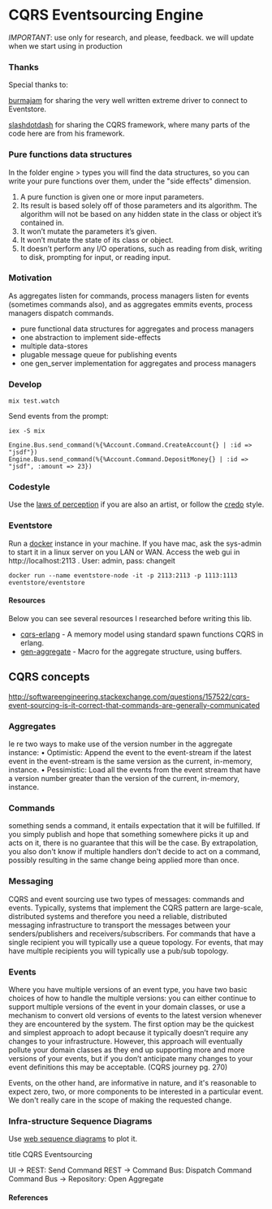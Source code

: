 CQRS Eventsourcing Engine
=========================

*IMPORTANT*: use only for research, and please, feedback. we will update when we
start using in production


### Thanks
Special thanks to: 

[burmajam](https://github.com/burmajam) for sharing the very 
well written extreme driver to connect to Eventstore. 

[slashdotdash](https://github.com/slashdotdash/commanded) for sharing the CQRS
framework, where many parts of the code here are from his framework.



### Pure functions data structures
In the folder engine > types you will find the data structures, so you can write
your pure functions over them, under the "side effects" dimension. 

1. A pure function is given one or more input parameters.
2. Its result is based solely off of those parameters and its algorithm. The algorithm will not be based on any hidden state in the class or object it’s contained in.
3. It won’t mutate the parameters it’s given.
4. It won’t mutate the state of its class or object.
5. It doesn’t perform any I/O operations, such as reading from disk, writing to disk, prompting for input, or reading input.


### Motivation

As aggregates listen for commands, process managers listen for events (sometimes commands also), and as aggregates emmits events, process managers dispatch commands.

* pure functional data structures for aggregates and process managers
* one abstraction to implement side-effects
* multiple data-stores
* plugable message queue for publishing events
* one gen_server implementation for aggregates and process managers

### Develop

```
mix test.watch
```

Send events from the prompt:

```
iex -S mix

Engine.Bus.send_command(%{%Account.Command.CreateAccount{} | :id => "jsdf"})
Engine.Bus.send_command(%{%Account.Command.DepositMoney{} | :id => "jsdf", :amount => 23})
```


### Codestyle
Use the [laws of
perception](https://www.verywell.com/gestalt-laws-of-perceptual-organization-2795835)
if you are also an artist, or follow the
[credo](https://github.com/rrrene/elixir-style-guide) style.



### Eventstore
Run a [docker](https://github.com/EventStore/eventstore-docker) instance in your machine. If you have mac, ask the sys-admin to start it in a linux server on you LAN or WAN. Access the web gui in http://localhost:2113 . User: admin, pass: changeit


```
docker run --name eventstore-node -it -p 2113:2113 -p 1113:1113 eventstore/eventstore
```

#### Resources
Below you can see several resources I researched before writing this lib. 

* [cqrs-erlang](https://github.com/bryanhunter/cqrs-with-erlang) - A memory
  model using standard spawn functions CQRS in erlang. 
* [gen-aggregate](https://github.com/burmajam/gen_aggregate/) - Macro for the
  aggregate structure, using buffers. 


## CQRS concepts

http://softwareengineering.stackexchange.com/questions/157522/cqrs-event-sourcing-is-it-correct-that-commands-are-generally-communicated 


### Aggregates


Ie re two ways to make use of the version number in the
aggregate instance:
•	 Optimistic: Append the event to the event-stream if the latest
event in the event-stream is the same version as the current,
in-memory, instance.
•	 Pessimistic: Load all the events from the event stream that have
a version number greater than the version of the current,
in-memory, instance.


### Commands
something sends a command, it entails expectation that it will be fulfilled. If you simply publish and hope that something somewhere picks it up and acts on it, there is no guarantee that this will be the case. By extrapolation, you also don't know if multiple handlers don't decide to act on a command, possibly resulting in the same change being applied more than once. 



### Messaging
CQRS and event sourcing use two types of messages: commands and events. Typically, systems that implement the CQRS pattern are large-scale, distributed systems and therefore you need a reliable, distributed messaging infrastructure to transport the messages between your senders/publishers and receivers/subscribers. 
For commands that have a single recipient you will typically use a queue topology. For events, that may have multiple recipients you will typically use a pub/sub topology.


### Events
Where you have multiple versions of an event type, you have two basic choices of how to handle the multiple versions: you can either continue to support multiple versions of the event in your domain classes, or use a mechanism to convert old versions of events to the latest version whenever they are
encountered by the system.
The first option may be the quickest and simplest approach to adopt because it typically doesn’t require any changes to your infrastructure. However, this approach will eventually pollute your domain classes as they end up supporting more and more versions of your events, but if you don’t anticipate many changes to your event definitions this may be acceptable. (CQRS journey pg. 270)


Events, on the other hand, are informative in nature, and it's reasonable to expect zero, two, or more components to be interested in a particular event. We don't really care in the scope of making the requested change. 

### Infra-structure Sequence Diagrams
Use [web sequence diagrams](https://www.websequencediagrams.com/) to plot it.

title CQRS Eventsourcing 

UI -> REST: Send Command
REST -> Command Bus: Dispatch Command
Command Bus -> Repository: Open Aggregate


#### References


